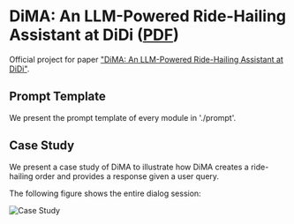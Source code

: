 # DiMA: An LLM-Powered Ride-Hailing Assistant at DiDi ([PDF](https://arxiv.org/pdf/2503.04768))

Official project for paper ["DiMA: An LLM-Powered Ride-Hailing Assistant at DiDi"](https://arxiv.org/pdf/2503.04768).

## Prompt Template

We present the prompt template of every module in './prompt'.


## Case Study

We present a case study of DiMA to illustrate how DiMA creates a ride-hailing order and provides a response given a user query.

The following figure shows the entire dialog session:

![Case Study](https://github.com/usail-hkust/DiMA/blob/main/Case_Study.png)

